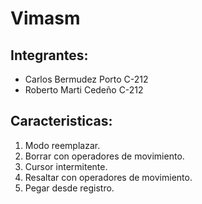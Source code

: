 # Vimasm

## Integrantes:

* Carlos Bermudez Porto C-212
* Roberto Marti Cedeño  C-212

## Caracteristicas:

1. Modo reemplazar.
2. Borrar con operadores de movimiento.
3. Cursor intermitente.
4. Resaltar con operadores de movimiento.
5. Pegar desde registro.
